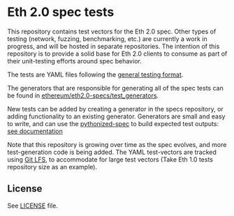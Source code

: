 # Eth 2.0 spec tests

This repository contains test vectors for the Eth 2.0 spec.
Other types of testing (network, fuzzing, benchmarking, etc.) are currently a work in progress, and will be hosted in separate repositories.
The intention of this repository is to provide a solid base for Eth 2.0 clients to consume as part of their unit-testing efforts around spec behavior.

The tests are YAML files following the [general testing format](https://github.com/ethereum/eth2.0-specs/tree/master/tests/formats).

The generators that are responsible for generating all of the spec tests can be found in [ethereum/eth2.0-specs/test_generators](https://github.com/ethereum/eth2.0-specs/tree/master/tests/generators).

New tests can be added by creating a generator in the specs repository, or adding functionality to an existing generator.
Generators are small and easy to write, and can use the [pythonized-spec](https://github.com/ethereum/eth2.0-specs/tree/master/tests/core/pyspec) to build expected test outputs: 
[see documentation](https://github.com/ethereum/eth2.0-specs/tree/master/tests/generators#developing-a-generator)

Note that this repository is growing over time as the spec evolves, and more test-generation code is being added.
The YAML test-vectors are tracked using [Git LFS](https://git-lfs.github.com/), 
 to accommodate for large test vectors (Take Eth 1.0 tests repository size as an example). 

## License

See [LICENSE](./LICENSE) file.
